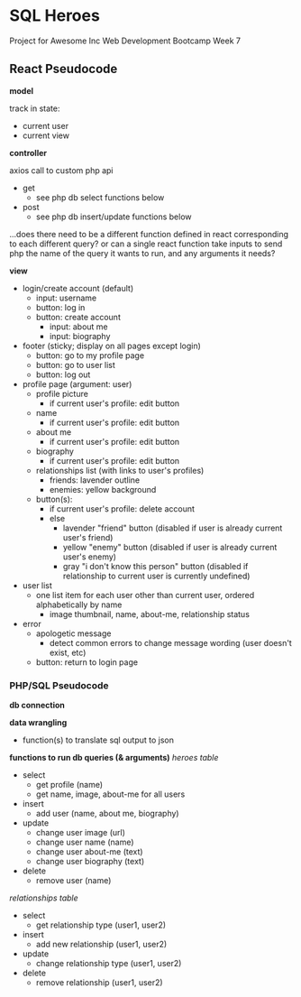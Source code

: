# SQL Heroes
Project for Awesome Inc Web Development Bootcamp Week 7

## React Pseudocode
**model**

track in state:
* current user
* current view

**controller**

axios call to custom php api
* get
    * see php db select functions below
* post
    * see php db insert/update functions below

...does there need to be a different function defined in react corresponding to each different query? or can a single react function take inputs to send php the name of the query it wants to run, and any arguments it needs?

**view**

* login/create account (default)
    * input: username
    * button: log in
    * button: create account
        * input: about me
        * input: biography
* footer (sticky; display on all pages except login)
    * button: go to my profile page
    * button: go to user list
    * button: log out
* profile page (argument: user)
    * profile picture
        * if current user's profile: edit button
    * name
        * if current user's profile: edit button
    * about me
        * if current user's profile: edit button
    * biography
        * if current user's profile: edit button
    * relationships list (with links to user's profiles)
        * friends: lavender outline
        * enemies: yellow background
    * button(s):
        * if current user's profile: delete account
        * else
            * lavender "friend" button (disabled if user is already current user's friend)
            * yellow "enemy" button (disabled if user is already current user's enemy)
            * gray "i don't know this person" button (disabled if relationship to current user is currently undefined)
* user list
    * one list item for each user other than current user, ordered alphabetically by name
        * image thumbnail, name, about-me, relationship status
* error
    * apologetic message
        * detect common errors to change message wording (user doesn't exist, etc)
    * button: return to login page

### PHP/SQL Pseudocode
**db connection**

**data wrangling**
* function(s) to translate sql output to json

**functions to run db queries (& arguments)**
*heroes table*
* select
    * get profile (name)
    * get name, image, about-me for all users
* insert
    * add user (name, about me, biography)
* update
    * change user image (url)
    * change user name (name)
    * change user about-me (text)
    * change user biography (text) 
* delete
    * remove user (name)

*relationships table*
* select
    * get relationship type (user1, user2)
* insert
    * add new relationship (user1, user2)
* update
    * change relationship type (user1, user2)
* delete
    * remove relationship (user1, user2)
